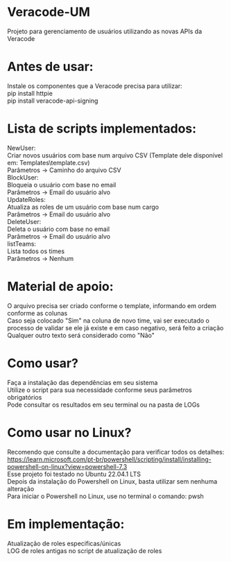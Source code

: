 # Veracode-UM
 Projeto para gerenciamento de usuários utilizando as novas APIs da Veracode

# Antes de usar:
Instale os componentes que a Veracode precisa para utilizar:<br>
pip install httpie<br>
pip install veracode-api-signing<br>

# Lista de scripts implementados:
NewUser:<br>
    Criar novos usuários com base num arquivo CSV (Template dele disponível em: Templates\template.csv)<br>
    Parâmetros -> Caminho do arquivo CSV<br>
BlockUser:<br>
    Bloqueia o usuário com base no email<br>
    Parâmetros -> Email do usuário alvo<br>
UpdateRoles:<br>
    Atualiza as roles de um usuário com base num cargo<br>
    Parâmetros -> Email do usuário alvo<br>
DeleteUser:<br>
    Deleta o usuário com base no email<br>
    Parâmetros -> Email do usuário alvo<br>
listTeams:<br>
    Lista todos os times<br>
    Parâmetros -> Nenhum<br>

# Material de apoio:
O arquivo precisa ser criado conforme o template, informando em ordem conforme as colunas<br>
Caso seja colocado "Sim" na coluna de novo time, vai ser executado o processo de validar se ele já existe e em caso negativo, será feito a criação<br>
Qualquer outro texto será considerado como "Não"<br>

# Como usar?
Faça a instalação das dependências em seu sistema<br>
Utilize o script para sua necessidade conforme seus parâmetros obrigatórios<br>
Pode consultar os resultados em seu terminal ou na pasta de LOGs<br>

# Como usar no Linux?
Recomendo que consulte a documentação para verificar todos os detalhes:<br>
https://learn.microsoft.com/pt-br/powershell/scripting/install/installing-powershell-on-linux?view=powershell-7.3<br>
Esse projeto foi testado no Ubuntu 22.04.1 LTS<br>
Depois da instalação do Powershell on Linux, basta utilizar sem nenhuma alteração<br>
Para iniciar o Powershell no Linux, use no terminal o comando: pwsh<br>

# Em implementação:
Atualização de roles especificas/únicas<br>
LOG de roles antigas no script de atualização de roles<br>